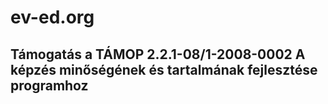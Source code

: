 # ev-ed.org
## Támogatás a TÁMOP 2.2.1-08/1-2008-0002 A képzés minőségének és tartalmának fejlesztése programhoz
